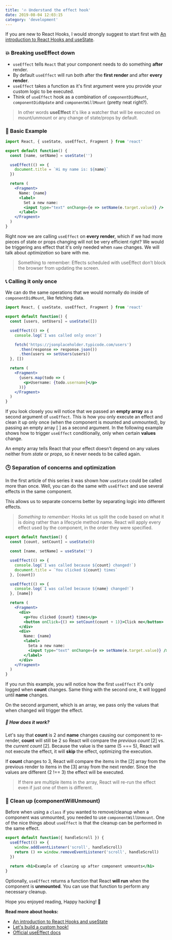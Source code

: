 ```yaml
---
title: '🔥 Understand the effect hook'
date: 2019-08-04 12:03:15
category: 'development'
---
```


If you are new to React Hooks, I would strongly suggest to start first with [An introduction to React Hooks and useState](https://madd.dev/development/introduction_react_hooks_usestate/).

### 💥 Breaking useEffect down

- `useEffect` tells `React` that your component needs to do something **after** render.
- By default `useEffect` will run both after the **first render** and after **every render**.
- `useEffect` takes a function as it's first argument were you provide your custom logic to be executed.
- Think of `useEffect` hook as a combination of `componentDidMount`, `componentDidUpdate` and `componentWillMount` (pretty neat right?).

> In other words **useEffect** it's like a watcher that will be executed on mount/unmount or any change of state/props by default.

### 📙 Basic Example

```jsx
import React, { useState, useEffect, Fragment } from 'react'

export default function() {
  const [name, setName] = useState('')

  useEffect(() => {
    document.title = `Hi my name is: ${name}`
  })

  return (
    <Fragment>
      Name: {name}
      <label>
        Set a new name:
        <input type="text" onChange={e => setName(e.target.value)} />
      </label>
    </Fragment>
  )
}
```

Right now we are calling `useEffect` on **every render**, which if we had more pieces of state or props changing will not be very efficient right? We would be triggering ans effect that it's only needed when `name` changes.
We will talk about _optimization_ so bare with me.

> Something to remember: Effects scheduled with useEffect don’t block the browser from updating the screen.

### 📞 Calling it only once

We can do the same operations that we would normally do inside of `componentDidMount`, like fetching data.

```jsx
import React, { useState, useEffect, Fragment } from 'react'

export default function() {
  const [users, setUsers] = useState([])

  useEffect(() => {
    console.log(`I was called only once!`)

    fetch('https://jsonplaceholder.typicode.com/users')
      .then(response => response.json())
      .then(users => setUsers(users))
  }, [])

  return (
    <Fragment>
      {users.map(todo => (
        <p>Username: {todo.username}</p>
      ))}
    </Fragment>
  )
}
```

If you look closely you will notice that we passed an **empty array** as a second argument of `useEffect`.
This is how you only execute an effect and clean it up only once (when the component is mounted and unmounted), by passing an empty array [ ] as a second argument.
In the following example shows how to trigger `useEffect` conditionally, only when certain **values** change.

An empty array tells React that your effect doesn’t depend on any values neither from _state_ or _props_, so it never needs to be called again.

### 🕒 Separation of concerns and optimization

In the first article of this series it was shown how `useState` could be called more than once. Well, you can do the same with `useEffect` and use several effects in the same component.

This allows us to separate concerns better by separating logic into different effects.

> _Something to remember:_ Hooks let us split the code based on what it is doing rather than a lifecycle method name. React will apply every effect used by the component, in the order they were specified.

```jsx
export default function() {
  const [count, setCount] = useState(0)

  const [name, setName] = useState('')

  useEffect(() => {
    console.log(`I was called because ${count} changed!`)
    document.title = `You clicked ${count} times`
  }, [count])

  useEffect(() => {
    console.log(`I was called because ${name} changed!`)
  }, [name])

  return (
    <Fragment>
      <div>
        <p>You clicked {count} times</p>
        <button onClick={() => setCount(count + 1)}>Click me</button>
      </div>
      <div>
        Name: {name}
        <label>
          Seta a new name:
          <input type="text" onChange={e => setName(e.target.value)} />
        </label>
      </div>
    </Fragment>
  )
}
```

If you run this example, you will notice how the first `useEffect` it's only logged when **count** changes. Same thing with the second one, it will logged until **name** changes.

On the second argument, which is an array, we pass only the values that when changed will trigger the effect.

##### 🤔 How does it work?

Let's say that **count** is 2 and **name** changes causing our component to re-render, **count** will still be 2 so React will compare the _previous count_ [2] vs. the _current count_ [2].
Because the value is the same (5 === 5), React will not execute the effect, it will **skip** the effect, optimizing the execution.

If **count** changes to 3, React will compare the items in the [2] array from the previous render to items in the [3] array from the next render.
Since the values are different (2 !== 3) the effect will be executed.

> If there are multiple items in the array, React will re-run the effect even if just one of them is different.

### 🧹 Clean up (componentWillUnmount)

Before when using a `class` if you wanted to remove/cleanup when a component was unmounted, you needed to use `componentWillUnmount`.
One of the nice things about `useEffect` is that the cleanup can be performed in the same effect.

```jsx
export default function({ handleScroll }) {
  useEffect(() => {
    window.addEventListener('scroll', handleScroll)
    return () => window.removeEventListener('scroll', handleScroll)
  })

  return <h1>Example of cleaning up after component unmounts</h1>
}
```

Optionally, `useEffect` returns a function that React **will run** when the component is **unmounted**.
You can use that function to perform any necessary cleanup.

Hope you enjoyed reading, Happy hacking! 👻

**Read more about hooks:**

- [An introduction to React Hooks and useState](https://madd.dev/development/introduction_react_hooks_usestate/)
- [Let's build a custom hook!](https://madd.dev/development/react_custom_hook/)
- [ Official useEffect docs](https://reactjs.org/docs/hooks-effect.html)
